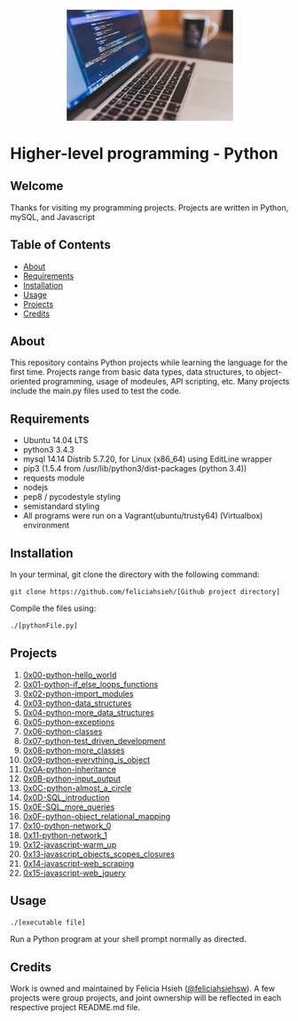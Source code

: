 <p align="center"><img src="LaptopProgramming.jpg" width="300"></p>

# Higher-level programming - Python

## Welcome
Thanks for visiting my programming projects. Projects are written in Python, mySQL, and Javascript

## Table of Contents
* [About](#about)
* [Requirements](#requirements)
* [Installation](#installation)
* [Usage](#usage)
* [Projects](#projects)
* [Credits](#credits)

## About
This repository contains Python projects while learning the language for the first time. Projects range from basic data types, data structures, to object-oriented programming, usage of modeules, API scripting, etc. Many projects include the main.py files used to test the code.

## Requirements
* Ubuntu 14.04 LTS
* python3 3.4.3
* mysql 14.14 Distrib 5.7.20, for Linux (x86_64) using  EditLine wrapper
* pip3 (1.5.4 from /usr/lib/python3/dist-packages (python 3.4))
* requests module
* nodejs
* pep8 / pycodestyle styling
* semistandard styling
* All programs were run on a Vagrant(ubuntu/trusty64) (Virtualbox) environment

## Installation
In your terminal, git clone the directory with the following command:
```
git clone https://github.com/feliciahsieh/[Github project directory]
```

Compile the files using:

```sh
./[pythonFile.py]
```

## Projects
1. [0x00-python-hello_world](./0x00-python-hello_world)
2. [0x01-python-if_else_loops_functions](./0x01-python-if_else_loops_functions)
3. [0x02-python-import_modules](./0x02-python-import_modules)
4. [0x03-python-data_structures](./0x03-python-data_structures)
5. [0x04-python-more_data_structures](./0x04-python-more_data_structures)
6. [0x05-python-exceptions](./0x05-python-exceptions)
7. [0x06-python-classes](./0x06-python-classes)
8. [0x07-python-test_driven_development](./0x07-python-test_driven_development)
9. [0x08-python-more_classes](./0x08-python-more_classes)
10. [0x09-python-everything_is_object](./0x09-python-everything_is_object)
11. [0x0A-python-inheritance](./0x0A-python-inheritance)
12. [0x0B-python-input_output](./0x0B-python-input_output)
13. [0x0C-python-almost_a_circle](./0x0C-python-almost_a_circle)
14. [0x0D-SQL_introduction](./0x0D-SQL_introduction)
15. [0x0E-SQL_more_queries](./0x0E-SQL_more_queries)
16. [0x0F-python-object_relational_mapping](./0x0F-python-object_relational_mapping)
17. [0x10-python-network_0](./0x10-python-network_0)
18. [0x11-python-network_1](./0x11-python-network_1)
19. [0x12-javascript-warm_up](./0x12-javascript-warm_up)
20. [0x13-javascript_objects_scopes_closures](./0x13-javascript_objects_scopes_closures)
21. [0x14-javascript-web_scraping](./0x14-javascript-web_scraping)
22. [0x15-javascript-web_jquery](./0x15-javascript-web_jquery)

## Usage
```sh
./[executable file]
```

Run a Python program at your shell prompt normally as directed.

## Credits
Work is owned and maintained by Felicia Hsieh ([@feliciahsiehsw](https://twitter.com/feliciahsiehsw)). A few projects were group projects, and joint ownership will be reflected in each respective project README.md file.
